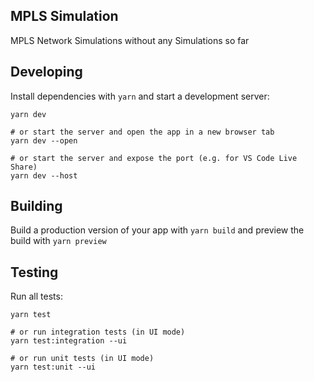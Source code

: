 ## MPLS Simulation

MPLS Network Simulations without any Simulations so far

## Developing

Install dependencies with `yarn` and start a development server:

```
yarn dev

# or start the server and open the app in a new browser tab
yarn dev --open

# or start the server and expose the port (e.g. for VS Code Live Share)
yarn dev --host
```

## Building

Build a production version of your app with `yarn build` and preview the build with `yarn preview`

## Testing

Run all tests:

```
yarn test

# or run integration tests (in UI mode)
yarn test:integration --ui

# or run unit tests (in UI mode)
yarn test:unit --ui
```
